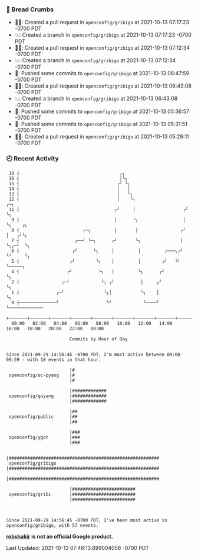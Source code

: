 ### 🍞 Bread Crumbs

 * ✍🏼: Created a pull request in `openconfig/gribigo` at 2021-10-13 07:17:23 -0700 PDT
 * 💥: Created a branch in `openconfig/gribigo` at 2021-10-13 07:17:23 -0700 PDT
 * ✍🏼: Created a pull request in `openconfig/gribigo` at 2021-10-13 07:12:34 -0700 PDT
 * 💥: Created a branch in `openconfig/gribigo` at 2021-10-13 07:12:34 -0700 PDT
 * 🚢: Pushed some commits to `openconfig/gribigo` at 2021-10-13 06:47:59 -0700 PDT
 * ✍🏼: Created a pull request in `openconfig/gribigo` at 2021-10-13 06:43:08 -0700 PDT
 * 💥: Created a branch in `openconfig/gribigo` at 2021-10-13 06:43:08 -0700 PDT
 * 🚢: Pushed some commits to `openconfig/gribigo` at 2021-10-13 05:36:57 -0700 PDT
 * 🚢: Pushed some commits to `openconfig/gribigo` at 2021-10-13 05:31:51 -0700 PDT
 * ✍🏼: Created a pull request in `openconfig/gribigo` at 2021-10-13 05:29:11 -0700 PDT

### 🕘 Recent Activity
```
 18 ┼                                      ╭╮
 16 ┤                                      │╰╮
 15 ┤                                     ╭╯ ╰╮
 14 ┤                                     │   │
 13 ┤                                     │   ╰╮
 12 ┤                                     │    ╰╮                   ╭─╮
 11 ┤                                    ╭╯     │                  ╭╯ ╰╮
  9 ┤                                    │      ╰╮                 │   ╰╮    ╭╮
  8 ┤                        ╭─╮         │       │                ╭╯    │   ╭╯╰╮
  7 ┤                     ╭──╯ ╰─╮      ╭╯       ╰╮               │     ╰╮╭─╯  ╰╮
  6 ┤                    ╭╯      ╰╮     │         │         ╭───╮╭╯      ╰╯     ╰╮
  5 ┤                   ╭╯        ╰╮    │         │        ╭╯   ╰╯               ╰─────╮
  4 ┤                  ╭╯          ╰╮   │         ╰╮      ╭╯                           ╰╮
  2 ┤                ╭─╯            ╰╮ ╭╯          │     ╭╯                             ╰╮
  1 ┤              ╭─╯               ╰╮│           ╰╮    │                               ╰╮
  0 ┼──────────────╯                  ╰╯            ╰────╯                                ╰─────────────
    +───────+───────+───────+───────+───────+───────+───────+───────+───────+───────+───────+───────+────
  00:00   02:00   04:00   06:00   08:00   10:00   12:00   14:00   16:00   18:00   20:00   22:00   00:00   

						Commits by Hour of Day


Since 2021-09-29 14:56:45 -0700 PDT, I'm most active between 09:00-09:59 - with 18 events in that hour.

```



```
                        |#
 openconfig/oc-pyang    |#
                        |#

                        |#############
 openconfig/goyang      |#############
                        |#############

                        |##
 openconfig/public      |##
                        |##

                        |###
 openconfig/ygot        |###
                        |###

                        |#########################################################
 openconfig/gribigo     |#########################################################
                        |#########################################################

                        |########################
 openconfig/gribi       |########################
                        |########################



Since 2021-09-29 14:56:45 -0700 PDT, I've been most active in openconfig/gribigo, with 57 events.

```
**[robshakir](mailto:robjs@google.com) is not an official Google product.**  


Last Updated: 2021-10-13 07:46:13.899004056 -0700 PDT
